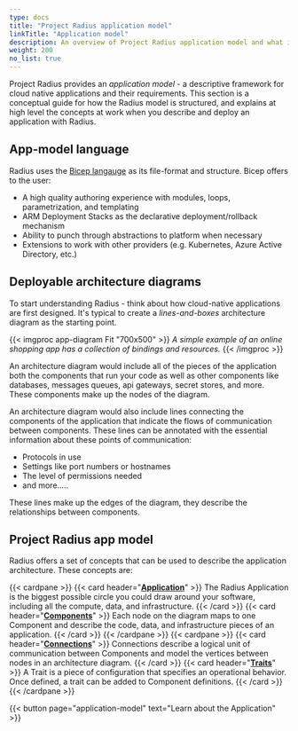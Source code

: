```yaml
---
type: docs
title: "Project Radius application model"
linkTitle: "Application model"
description: An overview of Project Radius application model and what it provides to the user
weight: 200
no_list: true
---
```


Project Radius provides an *application model* - a descriptive framework for cloud native applications and their requirements. This section is a conceptual guide for how the Radius model is structured, and explains at high level the concepts at work when you describe and deploy an application with Radius.

## App-model language

Radius uses the [Bicep langauge](https://github.com/azure/bicep) as its file-format and structure. Bicep offers to the user:
- A high quality authoring experience with modules, loops, parametrization, and templating
- ARM Deployment Stacks as the declarative deployment/rollback mechanism
- Ability to punch through abstractions to platform when necessary
- Extensions to work with other providers (e.g. Kubernetes, Azure Active Directory, etc.)


## Deployable architecture diagrams

To start understanding Radius - think about how cloud-native applications are first designed. It's typical to create a *lines-and-boxes* architecture diagram as the starting point.

{{< imgproc app-diagram Fit "700x500" >}}
<i>A simple example of an online shopping app has a collection of bindings and resources.</i>
{{< /imgproc >}}

An architecture diagram would include all of the pieces of the application both the components that run your code as well as other components like databases, messages queues, api gateways, secret stores, and more. These components make up the nodes of the diagram.

An architecture diagram would also include lines connecting the components of the application that indicate the flows of communication between components. These lines can be annotated with the essential information about these points of communication: 

- Protocols in use
- Settings like port numbers or hostnames
- The level of permissions needed
- and more.....

These lines make up the edges of the diagram, they describe the relationships between components.

## Project Radius app model

Radius offers a set of concepts that can be used to describe the application architecture. These concepts are:

{{< cardpane >}}
{{< card header="[**Application**](./application-model)" >}}
The Radius Application is the biggest possible circle you could draw around your software, including all the compute, data, and infrastructure.
{{< /card >}}
{{< card header="[**Components**](./components-model)" >}}
Each node on the diagram maps to one Component and describe the code, data, and infrastructure pieces of an application.
{{< /card >}}
{{< /cardpane >}}
{{< cardpane >}}
{{< card header="[**Connections**](./connections-model)" >}}
Connections describe a logical unit of communication between Components and model the vertices between nodes in an architecture diagram.
{{< /card >}}
{{< card header="[**Traits**](./traits-model)" >}}
A Trait is a piece of configuration that specifies an operational behavior. Once defined, a trait can be added to Component definitions.
{{< /card >}}
{{< /cardpane >}}

{{< button page="application-model" text="Learn about the Application" >}}

